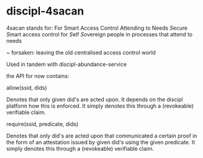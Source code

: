 # discipl-4sacan

4sacan stands for: For Smart Access Control Attending to Needs
*S*ecure *S*mart access control for *S*elf *S*overeign people in processes that attend to needs

~ forsaken: leaving the old centralised access control world

Used in tandem with discipl-abundance-service

the API for now contains:

allow(ssid, dids)

Denotes that only given did's are acted upon. It depends on the discipl platform how this is enforced.
It simply denotes this through a (revokeable) verifiable claim.

require(ssid, predicate, dids)

Denotes that only did's are acted upon that communicated a certain proof in the form of an attestation issued by given did's
using the given predicate. It simply denotes this through a (revokeable) verifiable claim.

